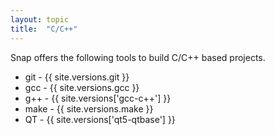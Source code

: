 ```yaml
---
layout: topic
title:  "C/C++"
---
```


Snap offers the following tools to build C/C++ based projects.

* git - {{ site.versions.git }}
* gcc - {{ site.versions.gcc }}
* g++ - {{ site.versions['gcc-c++'] }}
* make - {{ site.versions.make }}
* QT - {{ site.versions['qt5-qtbase'] }}
